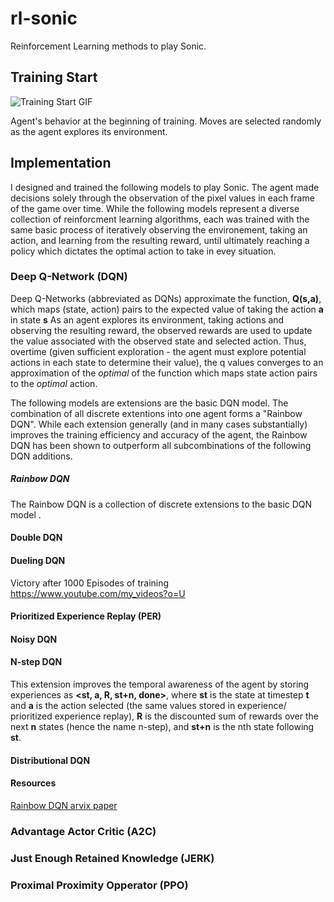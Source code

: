 # rl-sonic
Reinforcement Learning methods to play Sonic.

## Training Start
![Training Start GIF](https://i.imgur.com/GRyEVXc.gif)

Agent's behavior at the beginning of training. Moves are selected randomly as the
agent explores its environment.

## Implementation
I designed and trained the following models to play Sonic. The agent made decisions
solely through the observation of the pixel values in each frame of the game over time.
While the following models represent a diverse collection of reinforcment learning
algorithms, each was trained with the same basic process of iteratively observing the 
environement, taking an action, and learning from the resulting reward, until ultimately
reaching a policy which dictates the optimal action to take in evey situation.

### Deep Q-Network (DQN)
Deep Q-Networks (abbreviated as DQNs) approximate the function, **Q(s,a)**, which maps 
(state, action) pairs to the expected value of taking the action **a** in state **s**
As an agent explores its environment, taking actions and observing the resulting reward, 
the observed rewards are used to update the value associated with the observed state
and selected action. Thus, overtime (given sufficient exploration - the agent must
explore potential actions in each state to determine their value), the q values converges 
to an approximation of the *optimal* of the function which maps state action pairs to the
*optimal* action.


The following models are extensions are the basic DQN model. The combination
of all discrete extentions into one agent forms a "Rainbow DQN". While each extension
generally (and in many cases substantially) improves the training efficiency and accuracy
of the agent, the Rainbow DQN has been shown to outperform all subcombinations of
the following DQN additions. 


##### Rainbow DQN
The Rainbow DQN is a collection of discrete extensions to the basic DQN model . 

#### Double DQN

#### Dueling DQN

Victory after 1000 Episodes of training
https://www.youtube.com/my_videos?o=U

#### Prioritized Experience Replay (PER)

#### Noisy DQN

#### N-step DQN
This extension improves the temporal awareness of the agent by storing experiences as 
**<st, a, R, st+n, done>**, where **st** is the state at timestep **t** and **a** is the action selected 
(the same values stored in experience/ prioritized experience replay), **R** is the discounted sum of 
rewards over the next **n** states (hence the name n-step), and **st+n** is the nth state following **st**.


#### Distributional DQN

#### Resources
[Rainbow DQN arvix paper](https://arxiv.org/abs/1710.02298)


### Advantage Actor Critic (A2C)

### Just Enough Retained Knowledge (JERK)

### Proximal Proximity Opperator (PPO)